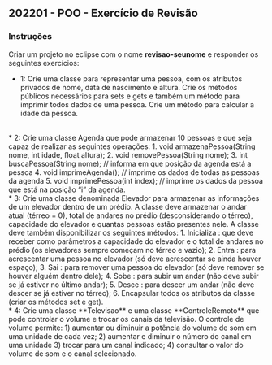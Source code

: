 ## 202201 - POO - Exercício de Revisão

### Instruções
Criar um projeto no eclipse com o nome **revisao-seunome** e responder os seguintes exercícios:
</br>
* 1: Crie uma classe para representar uma pessoa, com os atributos privados de nome, data de nascimento e altura. Crie os métodos públicos necessários para sets e gets e também um método para imprimir todos dados de uma pessoa. Crie um método para calcular a idade da pessoa.
</br>
* 2: Crie uma classe Agenda que pode armazenar 10 pessoas e que seja capaz de realizar as seguintes operações:
 1. void armazenaPessoa(String nome, int idade, float altura);
 2. void removePessoa(String nome);
 3. int buscaPessoa(String nome); // informa em que posição da agenda está a pessoa
 4. void imprimeAgenda(); // imprime os dados de todas as pessoas da agenda
 5. void imprimePessoa(int index); // imprime os dados da pessoa que está na posição “i” da agenda.
</br>
* 3: Crie uma classe denominada Elevador para armazenar as informações de um elevador dentro de um prédio. A classe deve armazenar o andar atual (térreo = 0), total de andares no prédio (desconsiderando o térreo), capacidade do elevador e quantas pessoas estão presentes nele. A classe deve também disponibilizar os seguintes métodos:
 1. Inicializa : que deve receber como parâmetros a capacidade do elevador e o total de andares no prédio (os elevadores sempre começam no térreo e vazio);
 2. Entra : para acrescentar uma pessoa no elevador (só deve acrescentar se ainda houver espaço);
 3. Sai : para remover uma pessoa do elevador (só deve remover se houver alguém dentro dele);
 4. Sobe : para subir um andar (não deve subir se já estiver no último andar);
 5. Desce : para descer um andar (não deve descer se já estiver no térreo);
 6. Encapsular todos os atributos da classe (criar os métodos set e get).
</br>
* 4: Crie uma classe **Televisao** e uma classe **ControleRemoto** que pode controlar o volume e trocar os canais da televisão. O controle de volume permite:
 1) aumentar ou diminuir a potência do volume de som em uma unidade de cada vez;
 2) aumentar e diminuir o número do canal em uma unidade
 3) trocar para um canal indicado;
 4) consultar o valor do volume de som e o canal selecionado.
